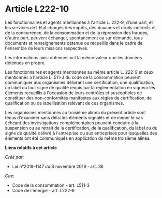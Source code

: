 # Article L222-10

Les fonctionnaires et agents mentionnés à l'article L. 222-9, d'une part, et les services de l'Etat chargés des impôts, des
douanes et droits indirects et de la concurrence, de la consommation et de la répression des fraudes, d'autre part, peuvent
échanger, spontanément ou sur demande, tous documents et renseignements détenus ou recueillis dans le cadre de l'ensemble de
leurs missions respectives. 

Les informations ainsi obtenues ont la même valeur que les données détenues en propre. 

Les fonctionnaires et agents mentionnés au même article L. 222-9 et ceux mentionnés à l'article L. 511-3 du code de la
consommation peuvent communiquer aux organismes délivrant une certification, une qualification, un label ou tout signe de
qualité requis par la réglementation en vigueur les éléments recueillis à l'occasion de leurs contrôles et susceptibles de
constituer des non-conformités manifestes aux règles de certification, de qualification ou de labellisation relevant de ces
organismes. 

Les organismes mentionnés au troisième alinéa du présent article sont tenus d'examiner sans délai les éléments signalés et de
mener le cas échéant des investigations complémentaires pouvant conduire à la suspension ou au retrait de la certification,
de la qualification, du label ou du signe de qualité délivré à l'entreprise ou aux entreprises pour lesquelles des éléments
ont été communiqués en application du même troisième alinéa.

**Liens relatifs à cet article**

_Créé par_:

  - Loi n°2019-1147 du 8 novembre 2019 - art. 36

_Cite_:

  - Code de la consommation - art. L511-3
  - Code de l'énergie - art. L222-9
